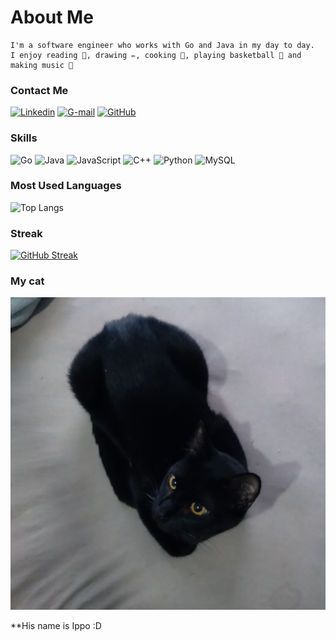 # About Me

```
I'm a software engineer who works with Go and Java in my day to day.
I enjoy reading 📖, drawing ✏️, cooking 🍲, playing basketball 🏀 and making music 🎵
```

### Contact Me

[![Linkedin](https://img.shields.io/badge/-LinkedIn-CCFF33?style=for-the-badge&logo=linkedin&logoColor=505050)](https://www.linkedin.com/in/cauan-vital-andr%C3%A9-82573b228/)
[![G-mail](https://img.shields.io/badge/-Email-AB64FF?style=for-the-badge&logo=gmail&logoColor=white)](mailto:cauanvital74@gmail.com)
[![GitHub](https://img.shields.io/badge/GitHub-CCFF33?style=for-the-badge&logo=github&logoColor=505050)](https://github.com/cauanvital)

### Skills

![Go](https://img.shields.io/badge/Go-CCFF33?style=for-the-badge&logo=html5&logoColor=gray)
![Java](https://img.shields.io/badge/Java-AB64FF?style=for-the-badge&logo=css3&logoColor=white)
![JavaScript](https://img.shields.io/badge/JavaScript-CCFF33?style=for-the-badge&logo=javascript&logoColor=gray)
![C++](https://img.shields.io/badge/C%2B%2B-AB64FF?style=for-the-badge&logo=c%2B%2B&logoColor=white)
![Python](https://img.shields.io/badge/python-CCFF33?style=for-the-badge&logo=python&logoColor=gray)
![MySQL](https://img.shields.io/badge/MySQL-AB64FF?style=for-the-badge&logo=mysql&logoColor=white)

### Most Used Languages

![Top Langs](https://github-readme-stats-git-masterrstaa-rickstaa.vercel.app/api/top-langs/?username=cauanvital&bg_color=191919&border_color=FFF&title_color=AB64FF&text_color=FFF)

### Streak

[![GitHub Streak](https://streak-stats.demolab.com?user=cauanvital&background=191919&stroke=FFFFFF&border=FFFFFF&ring=CCFF33&fire=AB64FF&currStreakNum=AB64FF&sideNums=CCFF33&currStreakLabel=AB64FF&sideLabels=AB64FF&dates=FFFFFF)](https://git.io/streak-stats)

### My cat

![Ippo](https://github.com/cauanvital/cauanvital/blob/main/ippo.jpg)

**His name is Ippo :D

